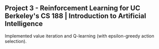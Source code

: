 Project 3 - Reinforcement Learning
for 
UC Berkeley's CS 188 | Introduction to Artificial Intelligence
---------------------------------------------------------------

Implemented value iteration and Q-learning (with epsilon-greedy action selection).
